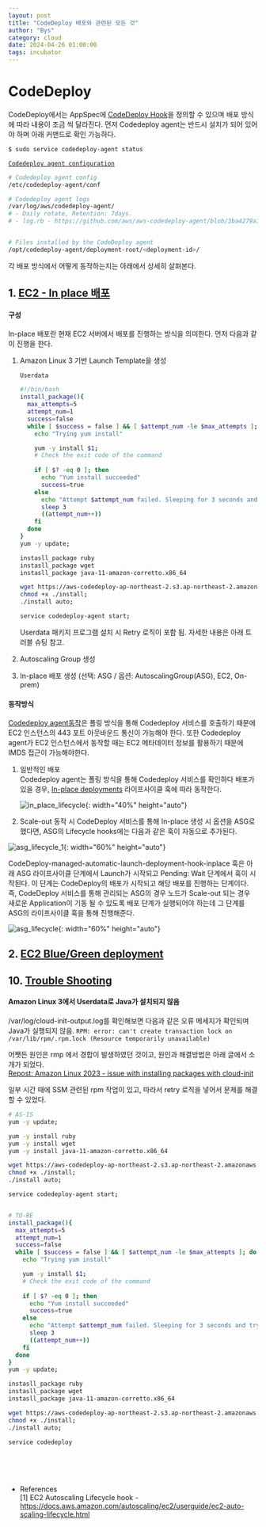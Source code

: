 ```yaml
---
layout: post
title: "CodeDeploy 배포와 관련된 모든 것"
author: "Bys"
category: cloud
date: 2024-04-26 01:00:00
tags: incubator
---
```


# CodeDeploy

CodeDeploy에서는 AppSpec에 [CodeDeploy Hook](https://docs.aws.amazon.com/codedeploy/latest/userguide/reference-appspec-file-structure-hooks.html)을 정의할 수 있으며 배포 방식에 따라 내용이 조금 씩 달라진다. 먼저 Codedeploy agent는 반드시 설치가 되어 있어야 하며 아래 커맨드로 확인 가능하다.  

```bash
$ sudo service codedeploy-agent status
```

[`Codedeploy agent configuration`](https://docs.aws.amazon.com/ko_kr/codedeploy/latest/userguide/codedeploy-agent.html)
```bash
# Codedeploy agent config
/etc/codedeploy-agent/conf

# Codedeploy agent logs
/var/log/aws/codedeploy-agent/
# - Daily rotate, Retention: 7days. 
# - log.rb - https://github.com/aws/aws-codedeploy-agent/blob/3ba4279a7ac66df4f288b58dd4d5d9b7a6cb0bc8/vendor/gems/process_manager-0.0.13/lib/process_manager/log.rb#L26


# Files installed by the CodeDeploy agent
/opt/codedeploy-agent/deployment-root/<deployment-id>/
```



각 배포 방식에서 어떻게 동작하는지는 아래에서 상세히 살펴본다.  

## 1. [EC2 - In place 배포](https://docs.aws.amazon.com/codedeploy/latest/userguide/reference-appspec-file-structure-hooks.html#:~:text=in%20this%20diagram.-,In%2Dplace%20deployments,-In%20an%20in)  

#### 구성
In-place 배포란 현재 EC2 서버에서 배포를 진행하는 방식을 의미한다. 먼저 다음과 같이 진행을 한다. 

1. Amazon Linux 3 기반 Launch Template을 생성

    `Userdata`
    ```bash
    #!/bin/bash
    install_package(){
      max_attempts=5
      attempt_num=1
      success=false
      while [ $success = false ] && [ $attempt_num -le $max_attempts ]; do
        echo "Trying yum install"

        yum -y install $1;
        # Check the exit code of the command
      
        if [ $? -eq 0 ]; then
          echo "Yum install succeeded"
          success=true
        else
          echo "Attempt $attempt_num failed. Sleeping for 3 seconds and trying again..."
          sleep 3
          ((attempt_num++))
        fi
      done
    }
    yum -y update;

    instasll_package ruby
    instasll_package wget
    instasll_package java-11-amazon-corretto.x86_64

    wget https://aws-codedeploy-ap-northeast-2.s3.ap-northeast-2.amazonaws.com/latest/install;
    chmod +x ./install;
    ./install auto;

    service codedeploy-agent start;
    ```
    Userdata 패키지 프로그램 설치 시 Retry 로직이 포함 됨. 자세한 내용은 아래 트러블 슈팅 참고. 

3. Autoscaling Group 생성 
4. In-place 배포 생성 (선택: ASG / 옵션: AutoscalingGroup(ASG), EC2, On-prem)


#### 동작방식
[Codedeploy agent동작](https://docs.aws.amazon.com/codedeploy/latest/userguide/codedeploy-agent.html#codedeploy-agent-outbound-port)은 폴링 방식을 통해 Codedeploy 서비스를 호출하기 때문에 EC2 인스턴스의 443 포트 아웃바운드 통신이 가능해야 한다. 또한 Codedeploy agent가 EC2 인스턴스에서 동작할 때는 EC2 메타데이터 정보를 활용하기 때문에 IMDS 접근이 가능해야한다.  


1. 일반적인 배포  
Codedeploy agent는 폴링 방식을 통해 Codedeploy 서비스를 확인하다 배포가 있을 경우, [In-place deployments](https://docs.aws.amazon.com/codedeploy/latest/userguide/reference-appspec-file-structure-hooks.html#:~:text=in%20this%20diagram.-,In%2Dplace%20deployments,-In%20an%20in) 라이프사이클 훅에 따라 동작한다.  

    ![in_place_lifecycle](/assets/it/cloud/ec2/in_place_lifecycle.png){: width="40%" height="auto"}  


2. Scale-out 동작 시 
CodeDeploy 서비스를 통해 In-place 생성 시 옵션을 ASG로 했다면, ASG의 Lifecycle hooks에는 다음과 같은 훅이 자동으로 추가된다.  

![asg_lifecycle_1](/assets/it/cloud/ec2/asg_lifecycle_1.png){: width="60%" height="auto"}  

CodeDeploy-managed-automatic-launch-deployment-hook-inplace 훅은 아래 ASG 라이프사이클 단계에서 Launch가 시작되고 Pending: Wait 단계에서 훅이 시작된다. 이 단계는 CodeDeploy의 배포가 시작되고 해당 배포를 진행하는 단계이다. 즉, CodeDeploy 서비스를 통해 관리되는 ASG의 경우 노드가 Scale-out 되는 경우 새로운 Application이 기동 될 수 있도록 배포 단계가 실행되어야 하는데 그 단계를 ASG의 라이프사이클 훅을 통해 진행해준다.  


![asg_lifecycle](/assets/it/cloud/ec2/asg_lifecycle.png){: width="60%" height="auto"}  


## 2. [EC2 Blue/Green deployment]()  



## 10. [Trouble Shooting]()  
#### Amazon Linux 3에서 Userdata로 Java가 설치되지 않음
/var/log/cloud-init-output.log를 확인해보면 다음과 같은 오류 메세지가 확인되며 Java가 실행되지 않음. `RPM: error: can't create transaction lock on /var/lib/rpm/.rpm.lock (Resource temporarily unavailable)`

어쨋든 원인은 rmp 에서 경합이 발생하였던 것이고, 원인과 해결방법은 아래 글에서 소개가 되었다.  
[Repost: Amazon Linux 2023 - issue with installing packages with cloud-init](https://repost.aws/questions/QU_tj7NQl6ReKoG53zzEqYOw/amazon-linux-2023-issue-with-installing-packages-with-cloud-init)

일부 시간 때에 SSM 관련된 rpm 작업이 있고, 따라서 retry 로직을 넣어서 문제를 해결할 수 있었다.  

```bash
# AS-IS
yum -y update;

yum -y install ruby
yum -y install wget
yum -y install java-11-amazon-corretto.x86_64

wget https://aws-codedeploy-ap-northeast-2.s3.ap-northeast-2.amazonaws.com/latest/install;
chmod +x ./install;
./install auto;

service codedeploy-agent start;


# TO-BE
install_package(){
  max_attempts=5
  attempt_num=1
  success=false
  while [ $success = false ] && [ $attempt_num -le $max_attempts ]; do
    echo "Trying yum install"

    yum -y install $1;
    # Check the exit code of the command
  
    if [ $? -eq 0 ]; then
      echo "Yum install succeeded"
      success=true
    else
      echo "Attempt $attempt_num failed. Sleeping for 3 seconds and trying again..."
      sleep 3
      ((attempt_num++))
    fi
  done
}
yum -y update;

instasll_package ruby
instasll_package wget
instasll_package java-11-amazon-corretto.x86_64

wget https://aws-codedeploy-ap-northeast-2.s3.ap-northeast-2.amazonaws.com/latest/install;
chmod +x ./install;
./install auto;

service codedeploy
```

<br><br><br>

- References  
[1] EC2 Autoscaling Lifecycle hook - https://docs.aws.amazon.com/autoscaling/ec2/userguide/ec2-auto-scaling-lifecycle.html

